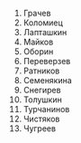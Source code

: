 1. Грачев
2. Коломиец
3. Лапташкин
4. Майков
5. Оборин
6. Переверзев
7. Ратников
8. Семенякина
9. Снегирев
10. Толушкин
11. Турчанинов
12. Чистяков
13. Чугреев